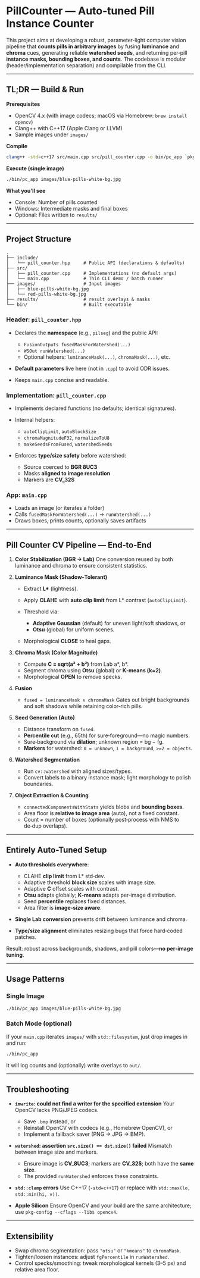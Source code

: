 # PillCounter — Auto‑tuned Pill Instance Counter

This project aims at developing a robust, parameter‑light computer vision pipeline that **counts pills in arbitrary images** by fusing **luminance** and **chroma** cues, generating reliable **watershed seeds**, and returning per‑pill **instance masks, bounding boxes, and counts**. The codebase is modular (header/implementation separation) and compilable from the CLI.

---

## TL;DR — Build & Run

**Prerequisites**

* OpenCV 4.x (with image codecs; macOS via Homebrew: `brew install opencv`)
* Clang++ with C++17 (Apple Clang or LLVM)
* Sample images under `images/`

**Compile**

```bash
clang++ -std=c++17 src/main.cpp src/pill_counter.cpp -o bin/pc_app `pkg-config --cflags --libs opencv4`
```

**Execute (single image)**

```bash
./bin/pc_app images/blue-pills-white-bg.jpg
```

**What you’ll see**

* Console: Number of pills counted
* Windows: Intermediate masks and final boxes
* Optional: Files written to `results/`

---

## Project Structure

```
.
├── include/
│   └── pill_counter.hpp     # Public API (declarations & defaults)
├── src/
│   ├── pill_counter.cpp     # Implementations (no default args)
│   └── main.cpp             # Thin CLI demo / batch runner
├── images/                  # Input images
│   ├── blue-pills-white-bg.jpg     
│   └── red-pills-white-bg.jpg  
├── results/                 # result overlays & masks
└── bin/                     # Built executable
```

### Header: `pill_counter.hpp`

* Declares the **namespace** (e.g., `pilseg`) and the public API:

  * `FusionOutputs fusedMaskForWatershed(...)`
  * `WSOut runWatershed(...)`
  * Optional helpers: `luminanceMask(...)`, `chromaMask(...)`, etc.
* **Default parameters** live here (not in `.cpp`) to avoid ODR issues.
* Keeps `main.cpp` concise and readable.

### Implementation: `pill_counter.cpp`

* Implements declared functions (no defaults; identical signatures).
* Internal helpers:

  * `autoClipLimit`, `autoBlockSize`
  * `chromaMagnitudeF32`, `normalizeToU8`
  * `makeSeedsFromFused`, `watershedSeeds`
* Enforces **type/size safety** before watershed:

  * Source coerced to **BGR 8UC3**
  * Masks **aligned to image resolution**
  * Markers are **CV\_32S**

### App: `main.cpp`

* Loads an image (or iterates a folder)
* Calls `fusedMaskForWatershed(...)` → `runWatershed(...)`
* Draws boxes, prints counts, optionally saves artifacts

---

## Pill Counter CV Pipeline — End‑to‑End

1. **Color Stabilization (BGR → Lab)**
   One conversion reused by both luminance and chroma to ensure consistent statistics.

2. **Luminance Mask (Shadow‑Tolerant)**

   * Extract **L\*** (lightness).
   * Apply **CLAHE** with **auto clip limit** from L\* contrast (`autoClipLimit`).
   * Threshold via:

     * **Adaptive Gaussian** (default) for uneven light/soft shadows, or
     * **Otsu** (global) for uniform scenes.
   * Morphological **CLOSE** to heal gaps.

3. **Chroma Mask (Color Magnitude)**

   * Compute **C = sqrt(a² + b²)** from Lab a\*, b\*.
   * Segment chroma using **Otsu** (global) or **K‑means (k=2)**.
   * Morphological **OPEN** to remove specks.

4. **Fusion**

   * `fused = luminanceMask ∧ chromaMask`
     Gates out bright backgrounds and soft shadows while retaining color‑rich pills.

5. **Seed Generation (Auto)**

   * Distance transform on `fused`.
   * **Percentile cut** (e.g., 65th) for sure‑foreground—no magic numbers.
   * Sure‑background via **dilation**; unknown region = bg − fg.
   * **Markers** for watershed: `0 = unknown`, `1 = background`, `>=2 = objects`.

6. **Watershed Segmentation**

   * Run `cv::watershed` with aligned sizes/types.
   * Convert labels to a binary instance mask; light morphology to polish boundaries.

7. **Object Extraction & Counting**

   * `connectedComponentsWithStats` yields blobs and **bounding boxes**.
   * Area floor is **relative to image area** (auto), not a fixed constant.
   * Count = number of boxes (optionally post‑process with NMS to de‑dup overlaps).

---

## Entirely Auto-Tuned Setup

* **Auto thresholds everywhere**:

  * CLAHE **clip limit** from L\* std‑dev.
  * Adaptive threshold **block size** scales with image size.
  * Adaptive **C** offset scales with contrast.
  * **Otsu** adapts globally; **K‑means** adapts per‑image distribution.
  * Seed **percentile** replaces fixed distances.
  * Area filter is **image‑size aware**.
* **Single Lab conversion** prevents drift between luminance and chroma.
* **Type/size alignment** eliminates resizing bugs that force hard‑coded patches.

Result: robust across backgrounds, shadows, and pill colors—**no per‑image tuning**.

---

## Usage Patterns

### Single Image

```bash
./bin/pc_app images/blue-pills-white-bg.jpg
```

### Batch Mode (optional)

If your `main.cpp` iterates `images/` with `std::filesystem`, just drop images in and run:

```bash
./bin/pc_app
```

It will log counts and (optionally) write overlays to `out/`.

---

## Troubleshooting

* **`imwrite`: could not find a writer for the specified extension**
  Your OpenCV lacks PNG/JPEG codecs.

  * Save `.bmp` instead, or
  * Reinstall OpenCV with codecs (e.g., Homebrew OpenCV), or
  * Implement a fallback saver (PNG → JPG → BMP).

* **`watershed`: assertion `src.size() == dst.size()` failed**
  Mismatch between image size and markers.

  * Ensure image is **CV\_8UC3**; markers are **CV\_32S**; both have the **same size**.
  * The provided `runWatershed` enforces these constraints.

* **`std::clamp` errors**
  Use C++17 (`-std=c++17`) or replace with `std::max(lo, std::min(hi, v))`.

* **Apple Silicon**
  Ensure OpenCV and your build are the same architecture; use `pkg-config --cflags --libs opencv4`.

---

## Extensibility

* Swap chroma segmentation: pass `"otsu"` or `"kmeans"` to `chromaMask`.
* Tighten/loosen instances: adjust `fgPercentile` in `runWatershed`.
* Control specks/smoothing: tweak morphological kernels (3–5 px) and relative area floor.
